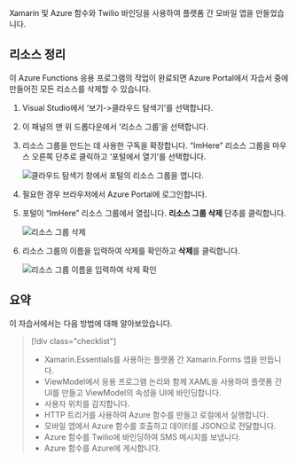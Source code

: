 Xamarin 및 Azure 함수와 Twilio 바인딩을 사용하여 플랫폼 간 모바일 앱을 만들었습니다.

## <a name="clean-up-resources"></a>리소스 정리

이 Azure Functions 응용 프로그램의 작업이 완료되면 Azure Portal에서 자습서 중에 만들어진 모든 리소스를 삭제할 수 있습니다.

1. Visual Studio에서 ‘보기->클라우드 탐색기’를 선택합니다.

2. 이 패널의 맨 위 드롭다운에서 ‘리소스 그룹’을 선택합니다.

3. 리소스 그룹을 만드는 데 사용한 구독을 확장합니다. “ImHere” 리소스 그룹을 마우스 오른쪽 단추로 클릭하고 ‘포털에서 열기’를 선택합니다.

    ![클라우드 탐색기 창에서 포털의 리소스 그룹을 엽니다.](../media-drafts/9-open-resource-group-in-portal.png)

4. 필요한 경우 브라우저에서 Azure Portal에 로그인합니다.

5. 포털이 “ImHere” 리소스 그룹에서 열립니다. **리소스 그룹 삭제** 단추를 클릭합니다.

    ![리소스 그룹 삭제](../media-drafts/9-delete-resource-group.png)

6. 리소스 그룹의 이름을 입력하여 삭제를 확인하고 **삭제**를 클릭합니다.

    ![리소스 그룹 이름을 입력하여 삭제 확인](../media-drafts/9-confirm-delete-resource-group.png)

## <a name="summary"></a>요약

이 자습서에서는 다음 방법에 대해 알아보았습니다.
> [!div class="checklist"]
> * Xamarin.Essentials를 사용하는 플랫폼 간 Xamarin.Forms 앱을 만듭니다.
> * ViewModel에서 응용 프로그램 논리와 함께 XAML을 사용하여 플랫폼 간 UI를 만들고 ViewModel의 속성을 UI에 바인딩합니다.
> * 사용자 위치를 감지합니다.
> * HTTP 트리거를 사용하여 Azure 함수를 만들고 로컬에서 실행합니다.
> * 모바일 앱에서 Azure 함수를 호출하고 데이터를 JSON으로 전달합니다.
> * Azure 함수를 Twilio에 바인딩하여 SMS 메시지를 보냅니다.
> * Azure 함수를 Azure에 게시합니다.
